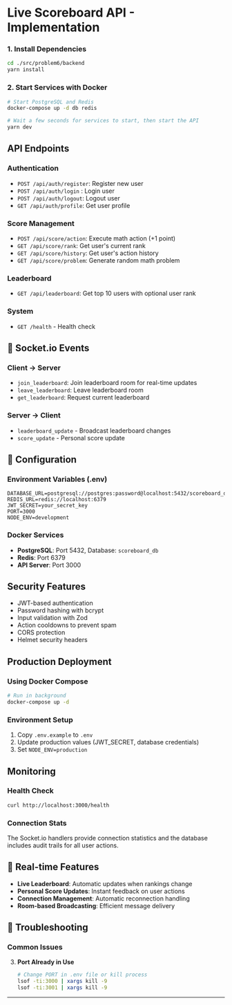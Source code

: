 # Live Scoreboard API - Implementation

### 1. Install Dependencies

```bash
cd ./src/problem6/backend
yarn install
```

### 2. Start Services with Docker

```bash
# Start PostgreSQL and Redis
docker-compose up -d db redis

# Wait a few seconds for services to start, then start the API
yarn dev
```

## API Endpoints

### Authentication

- `POST /api/auth/register`: Register new user
- `POST /api/auth/login` : Login user
- `POST /api/auth/logout`: Logout user
- `GET /api/auth/profile`: Get user profile

### Score Management

- `POST /api/score/action`: Execute math action (+1 point)
- `GET /api/score/rank`: Get user's current rank
- `GET /api/score/history`: Get user's action history
- `GET /api/score/problem`: Generate random math problem

### Leaderboard

- `GET /api/leaderboard`: Get top 10 users with optional user rank

### System

- `GET /health` - Health check

## 🔌 Socket.io Events

### Client → Server

- `join_leaderboard`: Join leaderboard room for real-time updates
- `leave_leaderboard`: Leave leaderboard room
- `get_leaderboard`: Request current leaderboard

### Server → Client

- `leaderboard_update` - Broadcast leaderboard changes
- `score_update` - Personal score update

## 🔧 Configuration

### Environment Variables (.env)

```env
DATABASE_URL=postgresql://postgres:password@localhost:5432/scoreboard_db
REDIS_URL=redis://localhost:6379
JWT_SECRET=your_secret_key
PORT=3000
NODE_ENV=development
```

### Docker Services

- **PostgreSQL**: Port 5432, Database: `scoreboard_db`
- **Redis**: Port 6379
- **API Server**: Port 3000

## Security Features

- JWT-based authentication
- Password hashing with bcrypt
- Input validation with Zod
- Action cooldowns to prevent spam
- CORS protection
- Helmet security headers

## Production Deployment

### Using Docker Compose

```bash
# Run in background
docker-compose up -d
```

### Environment Setup

1. Copy `.env.example` to `.env`
2. Update production values (JWT_SECRET, database credentials)
3. Set `NODE_ENV=production`

## Monitoring

### Health Check

```bash
curl http://localhost:3000/health
```

### Connection Stats

The Socket.io handlers provide connection statistics and the database includes audit trails for all user actions.

## 🔄 Real-time Features

- **Live Leaderboard**: Automatic updates when rankings change
- **Personal Score Updates**: Instant feedback on user actions
- **Connection Management**: Automatic reconnection handling
- **Room-based Broadcasting**: Efficient message delivery

## 🐛 Troubleshooting

### Common Issues

3. **Port Already in Use**
   ```bash
   # Change PORT in .env file or kill process
   lsof -ti:3000 | xargs kill -9
   lsof -ti:3001 | xargs kill -9
   ```

---
